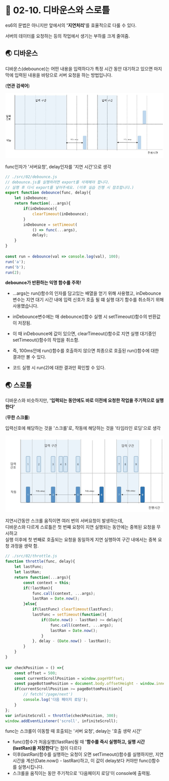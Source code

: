 # 🎯 02-10. 디바운스와 스로틀

es6의 문법은 아니지만 앞에서의 <strong>'지연처리'</strong>를 효율적으로 다룰 수 있다.

서버의 데이터를 요청하는 등의 작업에서 생기는 부하를 크게 줄여줌.



## 🌏 디바운스

디바운스(debounce)는 어떤 내용을 입력하다가 특정 시간 동안 대기하고 있으면 마지막에 입력된 내용을 바탕으로 서버 요청을 하는 방법입니다.

(<strong>연관 검색어</strong>)

![디바운스](./images/debounce.jpg)

func인자가 '서버요청', delay인자를 '지연 시간'으로 생각

```javascript
// ./src/02/debounce.js
// debounce.js를 실행하려면 export를 삭제해야 합니다.
// 실행 후 다시 export를 넣어주세요. (이후 실습 진행 시 참조합니다.)
export function debounce(func, delay){
    let isDebounce;
    return function(...args){
        if(inDebounce){
            clearTimeout(inDebounce);
        }
        inDebounce = setTimeout(
            () => func(...args),
            delay);
    }
}

const run = debounce(val => console.log(val), 100);
run('a');
run('b');
run(2);
```

<strong>debounce가 반환하는 익명 함수를 주목!</strong>

* ...args는 run()함수의 인자를 담고있는 배열을 얻기 위해 사용했고, inDebounce 변수는 지연 대기 시간 내에 입력 신호가 호출 될 떄 실행 대기 함수를 취소하기 위해 사용했습니다.

* inDebounce변수에는 매 debounce()함수 실행 시 setTimeout()함수의 반환값이 저장됨.

* 이 때 inDebounce에 값이 있으면, clearTimeout()함수로 지연 실행 대기중인 setTimeout()함수의 작업을 취소함.
* 즉, 100ms안에 run()함수를 호출하지 않으면 최종으로 호출된 run()함수에 대한 결과만 볼 수 있다.
* 코드 실행 시 run(2)에 대한 결과만 확인할 수 있다.



## 🌏 스로틀

디바운스와 비슷하지만, <strong>'입력되는 동안에도 바로 이전에 요청한 작업을 주기적으로 실행한다'</strong> 

(<strong>무한 스크롤</strong>)



입력신호에 해당하는 것을 '스크롤'로, 작동에 해당하는 것을 '타임라인 로딩'으로 생각

![스로틀](./images/throttle.jpg)

지연시간동안 스크롤 움직이면 여러 번의 서버요청이 발생하는데, <br/>
디바운스와 다르게 스로틀은 첫 번쨰 요청이 지연 실행되는 동안에는 중복된 요청을 무시하고 <br/>
실행 이후에 첫 번째로 호출되는 요청을 동일하게 지연 실행하여 구간 내에서는 중복 요청 과정을 생략 함.

```javascript
// ./src/02/throttle.js
function throttle(func, delay){
	let lastFunc;
	let lastRan;
	return function(...args){
		const context = this;
		if(!lastRan){
			func.call(context, ...args);
			lastRan = Date.now();
		}else{
			if(lastFunc) clearTimeout(lastFunc);
			lastFunc = setTimeout(function(){
				if((Date.now() - lastRan) >= delay){
					func.call(context, ...args);
					lastRan = Date.now();
				}
			}, delay - (Date.now() - lastRan));
		}
	}
}

var checkPosition = () =>{
	const offset = 500;
	const currentScrollPosition = window.pageYOffset;
	const pageBottomPosition = document.body.offsetHeight - window.innerHeight - offset;
	if(currentScrollPosition >= pageBottomPosition){
		// fetch('/page/next')
		console.log('다음 페이지 로딩');
	}
};
var infiniteScroll = throttle(checkPosition, 300);
window.addEventListener('scroll', infiniteScroll);
```

func는 스크롤이 이동할 때 호출되는 '서버 요청', delay는 '호출 생략 시간'

* func()함수가 처음실행(!lastRan)될 때 <strong>'함수를 즉시 실행하고, 실행 시간(lastRan)을 저장한다'</strong>는 점이 다르다
* 이후(lastRan)함수를 실행하는 요청이 오면 setTimeout()함수를 실행하지만, 지연시간을 계산(Date.now() - lastRan)하고, 이 값이 delay보다 커야만 func()함수를 실행시킵니다.
* 스크롤을 움직이는 동안 주기적으로 '다음페이지 로딩'이 console에 출력됨.


